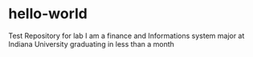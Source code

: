 # hello-world
Test Repository for lab
I am a finance and Informations system major at Indiana University graduating in less than a month

